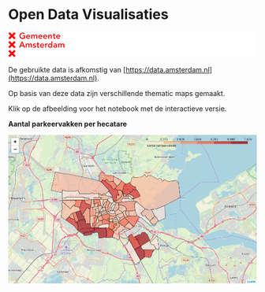 # Open Data Visualisaties

[![](images/Logo-Gemeente-Amsterdam.png)](https://maps.amsterdam.nl/open_geodata/)

De gebruikte data is afkomstig van [https://data.amsterdam.nl](https://data.amsterdam.nl).

Op basis van deze data zijn verschillende thematic maps gemaakt.

Klik op de afbeelding voor het notebook met de interactieve versie.

**Aantal parkeervakken per hecatare**

[![](images/parkeervakken_buurtcombinatie.png)](https://nbviewer.jupyter.org/github/Brinkhuis/Amsterdam/blob/master/notebooks/parkeervakken.ipynb)
